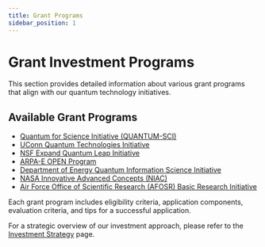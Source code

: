 ```yaml
---
title: Grant Programs
sidebar_position: 1
---
```


# Grant Investment Programs

This section provides detailed information about various grant programs that align with our quantum technology initiatives.

## Available Grant Programs

- [Quantum for Science Initiative (QUANTUM-SCI)](/docs/investment-opportunities/quantum-sci)
- [UConn Quantum Technologies Initiative](/docs/investment-opportunities/uconn-quantum)
- [NSF Expand Quantum Leap Initiative](/docs/investment-opportunities/nsf-expand)
- [ARPA-E OPEN Program](/docs/investment-opportunities/arpae-open)
- [Department of Energy Quantum Information Science Initiative](/docs/investment-opportunities/doe-quantum)
- [NASA Innovative Advanced Concepts (NIAC)](/docs/investment-opportunities/nasa-niac)
- [Air Force Office of Scientific Research (AFOSR) Basic Research Initiative](/docs/investment-opportunities/afosr-basic)

Each grant program includes eligibility criteria, application components, evaluation criteria, and tips for a successful application.

For a strategic overview of our investment approach, please refer to the [Investment Strategy](/docs/investment) page. 